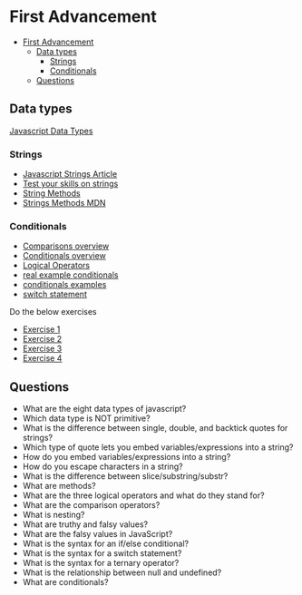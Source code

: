 # First Advancement

- [First Advancement](#first-advancement)
  - [Data types](#data-types)
    - [Strings](#strings)
    - [Conditionals](#conditionals)
  - [Questions](#questions)

## Data types

[Javascript Data Types](https://javascript.info/types)

### Strings

- [Javascript Strings Article](https://developer.mozilla.org/en-US/docs/Learn/JavaScript/First_steps/Strings)
- [Test your skills on strings](https://developer.mozilla.org/en-US/docs/Learn/JavaScript/First_steps/Test_your_skills:_Strings)
- [String Methods](https://www.w3schools.com/js/js_string_methods.asp)
- [Strings Methods MDN](https://developer.mozilla.org/en-US/docs/Web/JavaScript/Reference/Global_Objects/String)

### Conditionals

- [Comparisons overview](https://javascript.info/comparison)
- [Conditionals overview](https://www.w3schools.com/js/js_if_else.asp)
- [Logical Operators](https://javascript.info/logical-operators)
- [real example conditionals](https://developer.mozilla.org/en-US/docs/Learn/JavaScript/Building_blocks/conditionals)
- [conditionals examples](https://javascript.info/ifelse)
- [switch statement](https://www.digitalocean.com/community/tutorials/how-to-use-the-switch-statement-in-javascript)

Do the below exercises

- [Exercise 1](https://repl.it/@I3uckwheat/troubleshooting#troubleshooting.js)
- [Exercise 2](https://repl.it/@I3uckwheat/enter-a-number#script.js)
- [Exercise 3](https://repl.it/@I3uckwheat/lets-do-some-math#math.js)
- [Exercise 4](https://repl.it/@I3uckwheat/direction-follow#follow.js)

## Questions

- What are the eight data types of javascript?
- Which data type is NOT primitive?
- What is the difference between single, double, and backtick quotes for strings?
- Which type of quote lets you embed variables/expressions into a string?
- How do you embed variables/expressions into a string?
- How do you escape characters in a string?
- What is the difference between slice/substring/substr?
- What are methods?
- What are the three logical operators and what do they stand for?
- What are the comparison operators?
- What is nesting?
- What are truthy and falsy values?
- What are the falsy values in JavaScript?
- What is the syntax for an if/else conditional?
- What is the syntax for a switch statement?
- What is the syntax for a ternary operator?
- What is the relationship between null and undefined?
- What are conditionals?
